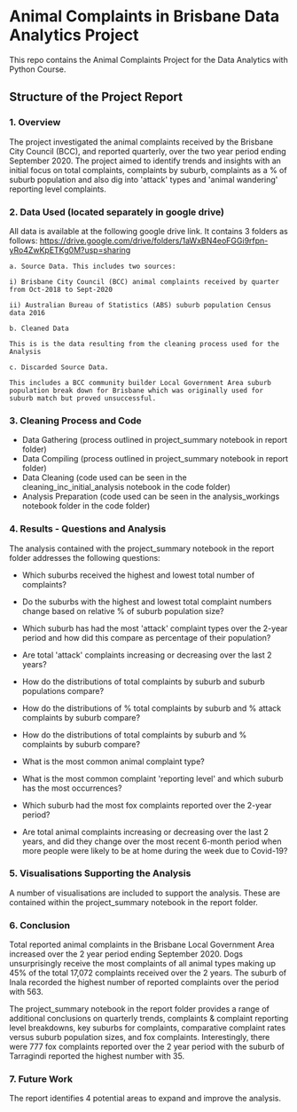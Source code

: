 # Animal Complaints in Brisbane Data Analytics Project

This repo contains the Animal Complaints Project for the Data Analytics with Python Course.

## Structure of the Project Report

### 1. Overview

The project investigated the animal complaints received by the Brisbane City Council (BCC), and reported quarterly, over the two year period ending September 2020. The project aimed to identify trends and insights with an initial focus on total complaints, complaints by suburb, complaints as a % of suburb population and also dig into 'attack' types and 'animal wandering' reporting level complaints. 

### 2. Data Used (located separately in google drive)

All data is available at the following google drive link. It contains 3 folders as follows:
    https://drive.google.com/drive/folders/1aWxBN4eoFGGi9rfpn-yRo4ZwKpETKg0M?usp=sharing

    a. Source Data. This includes two sources:
    
    i) Brisbane City Council (BCC) animal complaints received by quarter from Oct-2018 to Sept-2020
    
    ii) Australian Bureau of Statistics (ABS) suburb population Census data 2016

    b. Cleaned Data
    
    This is is the data resulting from the cleaning process used for the Analysis
    
    c. Discarded Source Data. 
    
    This includes a BCC community builder Local Government Area suburb population break down for Brisbane which was originally used for suburb match but proved unsuccessful.


### 3. Cleaning Process and Code
- Data Gathering (process outlined in project_summary notebook in report folder)
- Data Compiling (process outlined in project_summary notebook in report folder)
- Data Cleaning (code used can be seen in the cleaning_inc_initial_analysis notebook in the code folder)
- Analysis Preparation (code used can be seen in the analysis_workings notebook folder in the code folder)
    
    
### 4. Results - Questions and Analysis
The analysis contained with the project_summary notebook in the report folder addresses the following questions:

- Which suburbs received the highest and lowest total number of complaints?

- Do the suburbs with the highest and lowest total complaint numbers change based on relative % of suburb population size?

- Which suburb has had the most 'attack' complaint types over the 2-year period and how did this compare as percentage of their population?

- Are total 'attack' complaints increasing or decreasing over the last 2 years?

- How do the distributions of total complaints by suburb and suburb populations compare?

- How do the distributions of % total complaints by suburb and % attack complaints by suburb compare?

- How do the distributions of total complaints by suburb and % complaints by suburb compare?

- What is the most common animal complaint type?

- What is the most common complaint 'reporting level' and which suburb has the most occurrences?

- Which suburb had the most fox complaints reported over the 2-year period?

- Are total animal complaints increasing or decreasing over the last 2 years, and did they change over the most recent 6-month period when more people were likely to be at home during the week due to Covid-19?


### 5. Visualisations Supporting the Analysis
A number of visualisations are included to support the analysis. These are contained within the project_summary notebook in the report folder. 


### 6. Conclusion
Total reported animal complaints in the Brisbane Local Government Area increased over the 2 year period ending September 2020. Dogs unsurprisingly receive the most complaints of all animal types making up 45% of the total 17,072 complaints received over the 2 years. The suburb of Inala recorded the highest number of reported complaints over the period with 563.

The project_summary notebook in the report folder provides a range of additional conclusions on quarterly trends, complaints & complaint reporting level breakdowns, key suburbs for complaints, comparative complaint rates versus suburb population sizes, and fox complaints. Interestingly, there were 777 fox complaints reported over the 2 year period with the suburb of Tarragindi reported the highest number with 35. 


### 7. Future Work
The report identifies 4 potential areas to expand and improve the analysis. 